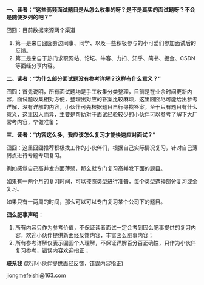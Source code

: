 **一、读者：“这些高频面试题目是从怎么收集的呀？是不是真实的面试题呀？不会是随便罗列的吧？”**

囧囧：目前数据来源两个渠道

1. 第一是来自囧囧身边同事、同学、以及一些积极参与的小可爱们参加面试后的反馈。
2. 第二是来自于热门求职网站、论坛、牛客、力扣、知乎、简书、掘金、CSDN等面经分享内容。

**二、读者：“为什么部分面试题没有参考详解？这样有什么意义？”**

囧囧：首先说明，所有面试题均是手工收集分类整理，目前是在业余时间更新内容，面试题收集相对方便，整理出对应的答案比较麻烦，这里囧囧尽可能给出参考详解，没有详解的内容，小伙伴可先根据题目自行寻找答案。至于只有题目有什么意义，这里因人而异，主要是帮助对于面试经验较少的小伙伴可以参考了解下大厂常考内容，早做准备；

**三、读者：“内容这么多，我应该怎么复习才能快速应对面试？”**

囧囧：这里囧囧推荐积极找工作的小伙伴们，根据自己实际情况复习，针对自己薄弱点进行专题专项复习。

例如感觉自己高并发方面薄弱，那么就专门复习高并发下面的题目。

如果有一两个月的复习时间，可以按照类型进行准备，每个类型选择部分复习或全复习。

如果只有一两周的时间，那么可以可以专门复习某个公司下的题目。



**囧么肥事声明：**

1. 所有内容只作为参考价值，不保证读者面试一定会考到囧么肥事提供的复习内容，欢迎小伙伴提供新面经反馈内容，丰富囧么肥事内容；
2. 所有参考详解仅表示囧囧个人理解，不保证详解百分百正确性，只作为小伙伴复习参考，错误内容欢迎指正；



**联系我** (欢迎小伙伴提供面经反馈，错误内容指正)

jiongmefeishi@163.com